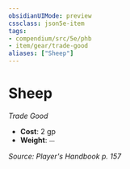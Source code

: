 ```yaml
---
obsidianUIMode: preview
cssclass: json5e-item
tags:
- compendium/src/5e/phb
- item/gear/trade-good
aliases: ["Sheep"]
---
```

# Sheep
*Trade Good*  

- **Cost**: 2 gp
- **Weight**: ⏤

*Source: Player's Handbook p. 157*
